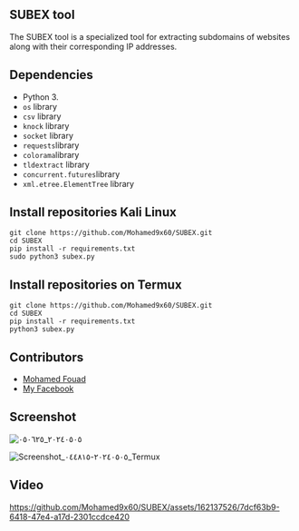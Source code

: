 ## SUBEX tool

The SUBEX tool is a specialized tool for extracting subdomains of websites along with their corresponding IP addresses.


## Dependencies

- Python 3.
- `os` library
- `csv` library
- `knock` library
- `socket` library                            
- `requests`library
- `colorama`library
- `tldextract` library
- `concurrent.futures`library
- `xml.etree.ElementTree` library


## Install repositories Kali Linux


    git clone https://github.com/Mohamed9x60/SUBEX.git
    cd SUBEX
    pip install -r requirements.txt
    sudo python3 subex.py
    
    


## Install repositories on Termux

    git clone https://github.com/Mohamed9x60/SUBEX.git
    cd SUBEX
    pip install -r requirements.txt
    python3 subex.py
    

## Contributors

- [Mohamed Fouad](https://github.com/Mohamed9x60)
- [My Facebook](https://www.facebook.com/profile.php?id=100014784496206&mibextid=ZbWKwL)
## Screenshot
![٢٠٢٤٠٥٠٥_٠٥٠٦٢٥](https://github.com/Mohamed9x60/SUBEX/assets/162137526/ada13db2-a503-4da1-ade1-52b9e5effc59)

![Screenshot_٢٠٢٤٠٥٠٥-٠٤٤٨١٥_Termux](https://github.com/Mohamed9x60/SUBEX/assets/162137526/9a0e15f8-1d9a-42e0-b781-905b68fb464c)


## Video




https://github.com/Mohamed9x60/SUBEX/assets/162137526/7dcf63b9-6418-47e4-a17d-2301ccdce420


